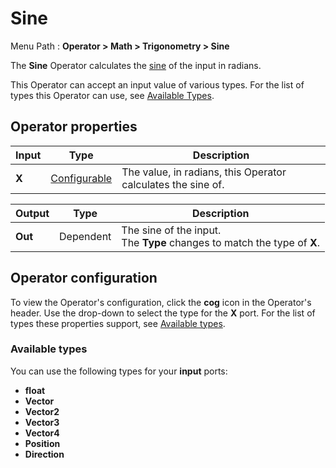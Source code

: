 # Sine

Menu Path : **Operator > Math > Trigonometry > Sine**  

The **Sine** Operator calculates the [sine](https://docs.unity3d.com/ScriptReference/Mathf.Sin.html) of the input in radians.

This Operator can accept an input value of various types. For the list of types this Operator can use, see [Available Types](#AvailableTypes).

## Operator properties

| **Input** | **Type**                                | **Description**                                              |
| --------- | --------------------------------------- | ------------------------------------------------------------ |
| **X**     | [Configurable](#operator-configuration) | The value, in radians, this Operator calculates the sine of. |

| **Output** | **Type**  | **Description**                                              |
| ---------- | --------- | ------------------------------------------------------------ |
| **Out**    | Dependent | The sine of the input.<br/>The **Type** changes to match the type of **X**. |

## Operator configuration

To view the Operator's configuration, click the **cog** icon in the Operator's header. Use the drop-down to select the type for the **X** port. For the list of types these properties support, see [Available types](#AvailableTypes).

<a name="AvailableTypes"></a>

### Available types

You can use the following types for your **input** ports:

- **float**
- **Vector**
- **Vector2**
- **Vector3**
- **Vector4**
- **Position**
- **Direction**